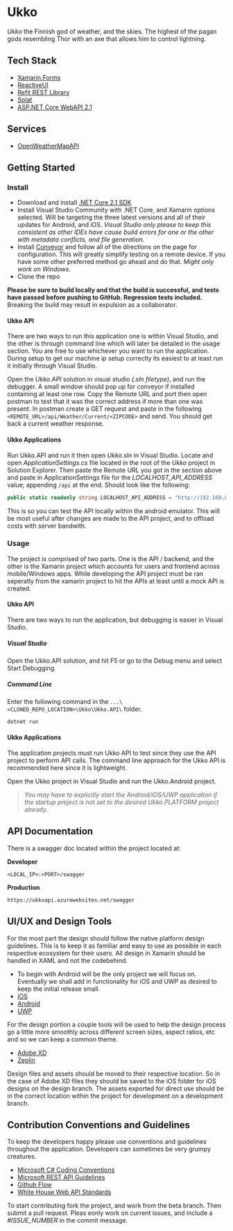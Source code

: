 # Ukko

*Ukko* the Finnish god of weather, and the skies. The highest of the pagan gods resembling Thor with an axe that allows him to control lightning.

## Tech Stack

* [Xamarin.Forms](https://github.com/xamarin/Xamarin.Forms)
* [ReactiveUI](https://github.com/reactiveui/ReactiveUI)
* [Refit REST Library](https://github.com/reactiveui/refit)
* [Splat](https://github.com/reactiveui/splat)
* [ASP.NET Core WebAPI 2.1](https://github.com/aspnet/Home)

## Services

* [OpenWeatherMapAPI](https://openweathermap.org/api)

## Getting Started

### Install

* Download and install [.NET Core 2.1 SDK](https://www.microsoft.com/net/download)
* Install Visual Studio Community with .NET Core, and Xamarin options selected. Will be targeting the three latest versions and all of their updates for Android, and iOS. *Visual Studio only please to keep this consistent as other IDEs have cause build errors for one or the other with metadata conflicts, and file generation.*
* Install [Conveyor](https://marketplace.visualstudio.com/items?itemName=vs-publisher-1448185.ConveyorbyKeyoti) and follow all of the directions on the page for configuration. This will greatly simplify testing on a remote device. If you have some other preferred method go ahead and do that. *Might only work on Windows*.
* Clone the repo

**Please be sure to build locally and that the build is successful, and tests have passed before pushing to GitHub. Regression tests included.** Breaking the build may result in expulsion as a collaborator.

#### Ukko API

There are two ways to run this application one is within Visual Studio, and the other is through command line which will later be detailed in the usage section. You are free to use whichever you want to run the application. During setup to get our machine ip setup correctly its easiest to at least run it initially through Visual Studio.

Open the *Ukko.API* solution in visual studio *(.sln filetype)*, and run the debugger. A small window should pop up for conveyor if installed containing at least one row. Copy the Remote URL and port then open postman to test that it was the correct address if more than one was present. In postman create a GET request and paste in the following `<REMOTE_URL>/api/Weather/Current/<ZIPCODE>` and send. You should get back a current weather response.

#### Ukko Applications

Run Ukko.API and run it then open *Ukko.sln* in Visual Studio. Locate and open *ApplicationSettings.cs* file located in the root of the *Ukko* project in Solution Explorer. Then paste the Remote URL you got in the section above and paste in ApplicationSettings file for the *LOCALHOST_API_ADDRESS* value; appending `/api` at the end. Should look like the following:

```csharp
public static readonly string LOCALHOST_API_ADDRESS = "http://192.168.86.24:45455/api";
```

This is so you can test the API locally within the android emulator. This will be most useful after changes are made to the API project, and to offload costs with server bandwith.

### Usage

The project is comprised of two parts. One is the API / backend, and the other is the Xamarin project which accounts for users and frontend across mobile/Windows apps. While developing the API project must be ran seperatly from the xamarin project to hit the APIs at least until a mock API is created.

#### Ukko API

There are two ways to run the application, but debugging is easier in Visual Studio.

##### Visual Studio

Open the Ukko.API solution, and hit F5 or go to the Debug menu and select Start Debugging.

##### Command Line

Enter the following command in the `...\<CLONED_REPO_LOCATION>\Ukko\Ukko.API\` folder.

```bash
dotnet run
```

#### Ukko Applications

The application projects must run Ukko API to test since they use the API project to perform API calls. The command line approach for the Ukko API is recommended here since it is lightweight.

Open the Ukko project in Visual Studio and run the Ukko.Android project.

>*You may have to explicitly start the Android/iOS/UWP application if the startup project is not set to the desired Ukko.PLATFORM project already.*

## API Documentation

There is a swagger doc located within the project located at:

**Developer**

```url
<LOCAL_IP>:<PORT>/swagger
```

**Production**

```url
https://ukkoapi.azurewebsites.net/swagger
```

## UI/UX and Design Tools

For the most part the design should follow the native platform design guidelines. This is to keep it as familiar and easy to use as possible in each respective ecosystem for their users. All design in Xamarin should be handled in XAML and not the codebehind.

* To begin with Android will be the only project we will focus on. Eventually we shall add in functionality for iOS and UWP as desired to keep the initial release small.
* [iOS](https://developer.apple.com/design/human-interface-guidelines/ios/overview/themes/)
* [Android](https://material.io/design/)
* [UWP](https://developer.microsoft.com/en-us/windows/apps/design)

For the design portion a couple tools will be used to help the design process go a little more smoothly across different screen sizes, aspect ratios, etc and so we can keep a common theme. 

* [Adobe XD](https://www.adobe.com/products/xd.html)
* [Zeplin](https://zeplin.io/)

Design files and assets should be moved to their respective location. So in the case of Adobe XD files they should be saved to the iOS folder for iOS designs on the design branch. The assets exported for direct use should be in the correct location within the project for development on a development branch.

## Contribution Conventions and Guidelines

To keep the developers happy please use conventions and guidelines throughout the application. Developers can sometimes be very grumpy creatures.

* [Microsoft C# Coding Conventions](https://docs.microsoft.com/en-us/dotnet/csharp/programming-guide/inside-a-program/coding-conventions)
* [Microsoft REST API Guidelines](https://github.com/Microsoft/api-guidelines/blob/vNext/CONTRIBUTING.md)
* [Github Flow](https://guides.github.com/introduction/flow/)
* [White House Web API Standards](https://github.com/WhiteHouse/api-standards/blob/master/README.md)

To start contributing fork the project, and work from the beta branch. Then submit a pull request. Pleas eonly work on current issues, and include a *#ISSUE_NUMBER* in the commit message.
